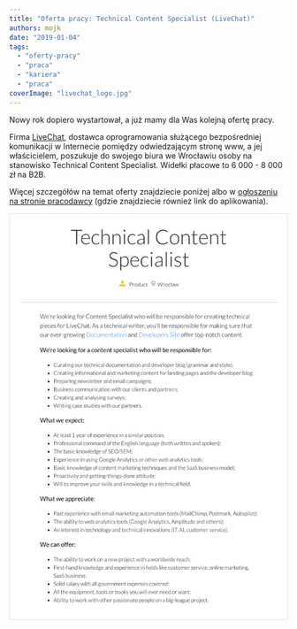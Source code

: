 ```yaml
---
title: "Oferta pracy: Technical Content Specialist (LiveChat)"
authors: mojk
date: "2019-01-04"
tags:
  - "oferty-pracy"
  - "praca"
  - "kariera"
  - "praca"
coverImage: "livechat_logo.jpg"
---
```


Nowy rok dopiero wystartował, a już mamy dla Was kolejną ofertę pracy.

<!--truncate-->

Firma [LiveChat](https://www.livechatinc.com/), dostawca oprogramowania
służącego bezpośredniej komunikacji w Internecie pomiędzy odwiedzającym stronę
www, a jej właścicielem, poszukuje do swojego biura we Wrocławiu osoby na
stanowisko Technical Content Specialist. Widełki płacowe to 6 000 - 8 000 zł na
B2B.

Więcej szczegółów na temat oferty znajdziecie poniżej albo
w [ogłoszeniu na stronie pracodawcy](https://www.livechatinc.com/careers/jobs/technical-content-specialist/) (gdzie
znajdziecie również link do aplikowania).

[![](images/tech_content_spec_livechat.png)](http://techwriter.pl/wp-content/uploads/2019/01/tech_content_spec_livechat.png)
